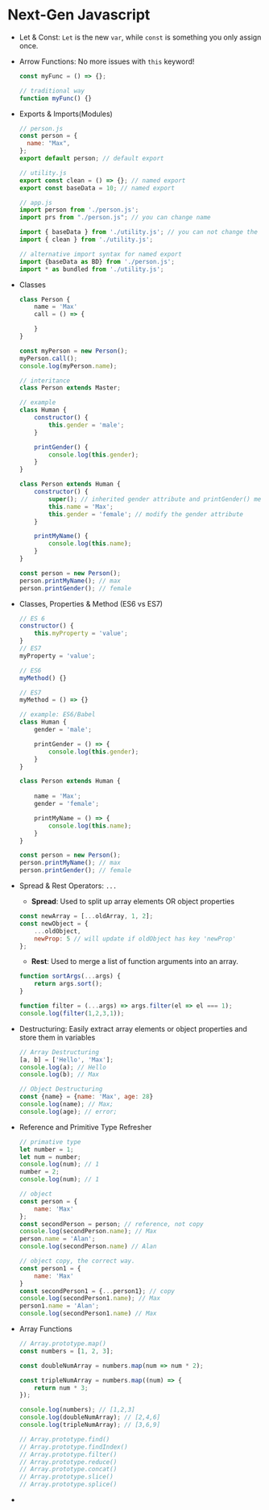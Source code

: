 # Next-Gen Javascript

- Let & Const: `Let` is the new `var`, while `const` is something you only assign once.
- Arrow Functions: No more issues with `this` keyword!

  ```js
  const myFunc = () => {};

  // traditional way
  function myFunc() {}
  ```

- Exports & Imports(Modules)

  ```js
  // person.js
  const person = {
    name: "Max",
  };
  export default person; // default export

  // utility.js
  export const clean = () => {}; // named export
  export const baseData = 10; // named export

  // app.js
  import person from './person.js';
  import prs from "./person.js"; // you can change name

  import { baseData } from './utility.js'; // you can not change the name
  import { clean } from './utility.js'; 

  // alternative import syntax for named export
  import {baseData as BD} from './person.js';
  import * as bundled from './utility.js';
  ```

- Classes

    ```js
    class Person {
        name = 'Max'
        call = () => {

        }
    }

    const myPerson = new Person();
    myPerson.call();
    console.log(myPerson.name);

    // interitance
    class Person extends Master;

    // example 
    class Human {
        constructor() {
            this.gender = 'male';
        }

        printGender() {
            console.log(this.gender);
        }
    }

    class Person extends Human {
        constructor() {
            super(); // inherited gender attribute and printGender() method.
            this.name = 'Max';
            this.gender = 'female'; // modify the gender attribute
        }

        printMyName() {
            console.log(this.name);
        }
    }

    const person = new Person();
    person.printMyName(); // max
    person.printGender(); // female
    ```

- Classes, Properties & Method (ES6 vs ES7)

    ```js
    // ES 6
    constructor() {
        this.myProperty = 'value';
    }
    // ES7
    myProperty = 'value';
    
    // ES6
    myMethod() {}

    // ES7
    myMethod = () => {}

    // example: ES6/Babel
    class Human {
        gender = 'male';

        printGender = () => {
            console.log(this.gender);
        }
    }

    class Person extends Human {
            
        name = 'Max';
        gender = 'female';

        printMyName = () => {
            console.log(this.name);
        }
    }

    const person = new Person();
    person.printMyName(); // max
    person.printGender(); // female
    ```

- Spread & Rest Operators: `...`
  
  - **Spread**: Used to split up array elements OR object properties

  ```js
  const newArray = [...oldArray, 1, 2];
  const newObject = {
      ...oldObject, 
      newProp: 5 // will update if oldObject has key 'newProp'
  };
  ```

  - **Rest**: Used to merge a list of function arguments into an array.

  ```js
  function sortArgs(...args) {
      return args.sort();
  }

  function filter = (...args) => args.filter(el => el === 1);
  console.log(filter(1,2,3,1));
  ```

- Destructuring: Easily extract array elements or object properties and store them in variables

    ```js
    // Array Destructuring
    [a, b] = ['Hello', 'Max'];
    console.log(a); // Hello
    console.log(b); // Max

    // Object Destructuring
    const {name} = {name: 'Max', age: 28}
    console.log(name); // Max;
    console.log(age); // error;
    ```

- Reference and Primitive Type Refresher

    ```js
    // primative type
    let number = 1;
    let num = number;
    console.log(num); // 1
    number = 2;
    console.log(num); // 1

    // object
    const person = {
        name: 'Max'
    };
    const secondPerson = person; // reference, not copy
    console.log(secondPerson.name); // Max
    person.name = 'Alan';
    console.log(secondPerson.name) // Alan

    // object copy, the correct way.
    const person1 = {
        name: 'Max'
    }
    const secondPerson1 = {...person1}; // copy
    console.log(secondPerson1.name); // Max
    person1.name = 'Alan';
    console.log(secondPerson1.name) // Max
    ```

- Array Functions

    ```js
    // Array.prototype.map()
    const numbers = [1, 2, 3];

    const doubleNumArray = numbers.map(num => num * 2);

    const tripleNumArray = numbers.map((num) => {
        return num * 3;
    });

    console.log(numbers); // [1,2,3]
    console.log(doubleNumArray); // [2,4,6]
    console.log(tripleNumArray); // [3,6,9]

    // Array.prototype.find()
    // Array.prototype.findIndex()
    // Array.prototype.filter()
    // Array.prototype.reduce()
    // Array.prototype.concat()
    // Array.prototype.slice()
    // Array.prototype.splice()
    ```
- 


